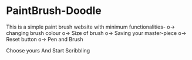 # PaintBrush-Doodle
This is a simple paint brush website with minimum functionalities-
o-> changing brush colour
o-> Size of brush
o-> Saving your master-piece
o-> Reset button
o-> Pen and Brush 

Choose yours And Start Scribbling
